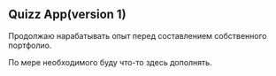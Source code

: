 ## Quizz App(version 1)

Продолжаю нарабатывать опыт перед составлением собственного портфолио.

По мере необходимого буду что-то здесь дополнять.

